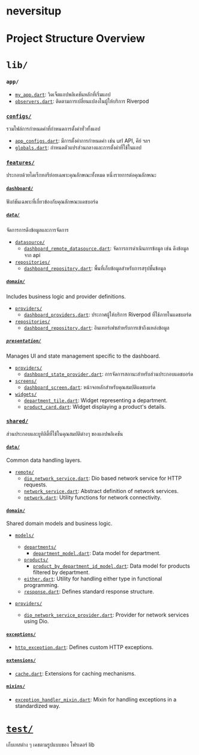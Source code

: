 # neversitup

# Project Structure Overview

# `lib/`

### `app/`

- [`my_app.dart`](lib/app/my_app.dart): วิดเจ็ตแอปพลิเคชันหลักที่เริ่มแอป
- [`observers.dart`](lib/app/observers.dart): ติดตามการเปลี่ยนแปลงในผู้ให้บริการ Riverpod

### [`configs/`](lib/configs)

รวมไฟล์การกำหนดค่าที่กำหนดการตั้งค่าทั่วทั้งแอป

- [`app_configs.dart`](lib/configs/app_configs.dart): มีการตั้งค่าการกำหนดค่า เช่น url API, คีย์ ฯลฯ
- [`globals.dart`](lib/configs/globals.dart): กำหนดตัวแปรส่วนกลางและการตั้งค่าที่ใช้ในแอป

### [`features/`](lib/features)

ประกอบด้วยไดเร็กทอรีย่อยเฉพาะคุณลักษณะทั้งหมด หนึ่งรายการต่อคุณลักษณะ

#### [`dashboard/`](lib/features/dashboard)

ฟังก์ชันเฉพาะที่เกี่ยวข้องกับคุณลักษณะแดชบอร์ด

##### [`data/`](lib/features/dashboard/data)

จัดการการดึงข้อมูลและการจัดการ

- [`datasource/`](lib/features/dashboard/data/datasource)
  - [`dashboard_remote_datasource.dart`](lib/features/dashboard/data/datasource/dashboard_remote_datasource.dart): จัดการการดำเนินการข้อมูล เช่น ดึงข้อมูลจาก api
- [`repositories/`](lib/features/dashboard/data/repositories)
  - [`dashboard_repository.dart`](lib/features/dashboard/data/repositories/dashboard_repository.dart): พื้นที่เก็บข้อมูลสำหรับการสรุปชั้นข้อมูล

##### [`domain/`](lib/features/dashboard/domain)

Includes business logic and provider definitions.

- [`providers/`](lib/features/dashboard/domain/providers)
  - [`dashboard_providers.dart`](lib/features/dashboard/domain/providers/dashboard_providers.dart): ประกาศผู้ให้บริการ Riverpod ที่ใช้ภายในแดชบอร์ด
- [`repositories/`](lib/features/dashboard/domain/repositories)
  - [`dashboard_repository.dart`](lib/features/dashboard/domain/repositories/dashboard_repository.dart): อินเทอร์เฟซสำหรับการเข้าถึงแหล่งข้อมูล

##### [`presentation/`](lib/features/dashboard/presentation)

Manages UI and state management specific to the dashboard.

- [`providers/`](lib/features/dashboard/presentation/providers)
  - [`dashboard_state_provider.dart`](lib/features/dashboard/presentation/providers/dashboard_state_provider.dart): การจัดการสถานะสำหรับส่วนประกอบแดชบอร์ด
- [`screens/`](lib/features/dashboard/presentation/screens)
  - [`dashboard_screen.dart`](lib/features/dashboard/presentation/screens/dashboard_screen.dart): หน้าจอหลักสำหรับคุณสมบัติแดชบอร์ด
- [`widgets/`](lib/features/dashboard/presentation/widgets)
  - [`department_tile.dart`](lib/features/dashboard/presentation/widgets/department_tile.dart): Widget representing a department.
  - [`product_card.dart`](lib/features/dashboard/presentation/widgets/product_card.dart): Widget displaying a product's details.

### [`shared/`](lib/shared)

ส่วนประกอบและยูทิลิตี้ที่ใช้ในคุณสมบัติต่างๆ ของแอปพลิเคชัน

#### [`data/`](lib/shared/data)

Common data handling layers.

- [`remote/`](lib/shared/data/remote)
  - [`dio_network_service.dart`](lib/shared/data/remote/dio_network_service.dart): Dio based network service for HTTP requests.
  - [`network_service.dart`](lib/shared/data/remote/network_service.dart): Abstract definition of network services.
  - [`network.dart`](lib/shared/data/remote/network.dart): Utility functions for network connectivity.

#### [`domain/`](lib/shared/domain)

Shared domain models and business logic.

- [`models/`](lib/shared/domain/models)

  - [`departments/`](lib/shared/domain/models/departments)
    - [`department_model.dart`](lib/shared/domain/models/departments/department_model.dart): Data model for department.
  - [`products/`](lib/shared/domain/models/products)
    - [`product_by_department_id_model.dart`](lib/shared/domain/models/products/product_by_department_id_model.dart): Data model for products filtered by department.
  - [`either.dart`](lib/shared/domain/models/either.dart): Utility for handling either type in functional programming.
  - [`response.dart`](lib/shared/domain/models/response.dart): Defines standard response structure.

- [`providers/`](lib/shared/domain/providers)
  - [`dio_network_service_provider.dart`](lib/shared/domain/providers/dio_network_service_provider.dart): Provider for network services using Dio.

#### [`exceptions/`](lib/shared/exceptions)

- [`http_exception.dart`](lib/shared/exceptions/http_exception.dart): Defines custom HTTP exceptions.

#### [`extensions/`](lib/shared/extensions)

- [`cache.dart`](lib/shared/extensions/cache.dart): Extensions for caching mechanisms.

#### [`mixins/`](lib/shared/mixins)

- [`exception_handler_mixin.dart`](lib/shared/mixins/exception_handler_mixin.dart): Mixin for handling exceptions in a standardized way.

# [`test/`](test)

เก็บเทสต่าง ๆ เคชตามรูปแบบของ โฟรเดอร์ lib
